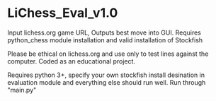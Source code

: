 # LiChess_Eval_v1.0
Input lichess.org game URL, Outputs best move into GUI. Requires python_chess module installation and valid installation of Stockfish

Please be ethical on lichess.org and use only to test lines against the computer. Coded as an educational project.

Requires python 3+, specify your own stockfish install desination in evaluation module and everything else should run well.
Run through "main.py"

